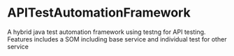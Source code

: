 # APITestAutomationFramework
A hybrid java test automation framework using testng for API testing. Features includes a SOM including base service and individual test for other service
